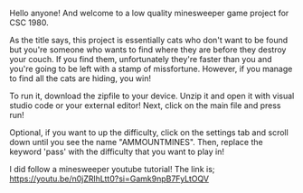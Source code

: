 Hello anyone! And welcome to a low quality minesweeper game project for CSC 1980.

As the title says, this project is essentially cats who don't want to be found but you're someone who wants to find where they are before they destroy your couch.
If you find them, unfortunately they're faster than you and you're going to be left with a stamp of missfortune.
However, if you manage to find all the cats are hiding, you win!

To run it, download the zipfile to your device. Unzip it and open it with visual studio code or your external editor!
Next, click on the main file and press run!

Optional, if you want to up the difficulty, click on the settings tab and scroll down until you see the name "AMMOUNTMINES". Then, replace the keyword 'pass' with the difficulty that you want to play in!

I did follow a minesweeper youtube tutorial! The link is; https://youtu.be/n0jZRlhLtt0?si=Gamk9npB7FyLtOQV

